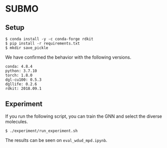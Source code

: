 # SUBMO
## Setup
```
$ conda install -y -c conda-forge rdkit
$ pip install -r requirements.txt
$ mkdir save_pickle
```
We have confirmed the behavior with the following versions.
```
conda: 4.8.4
python: 3.7.10
torch: 1.8.0
dgl-cu100: 0.5.3
dgllife: 0.2.6
rdkit: 2018.09.1
```

## Experiment
If you run the following script, you can train the GNN and select the diverse molecules.

```
$ ./experiment/run_experiment.sh
```

The results can be seen on `eval_wdud_mpd.ipynb`.